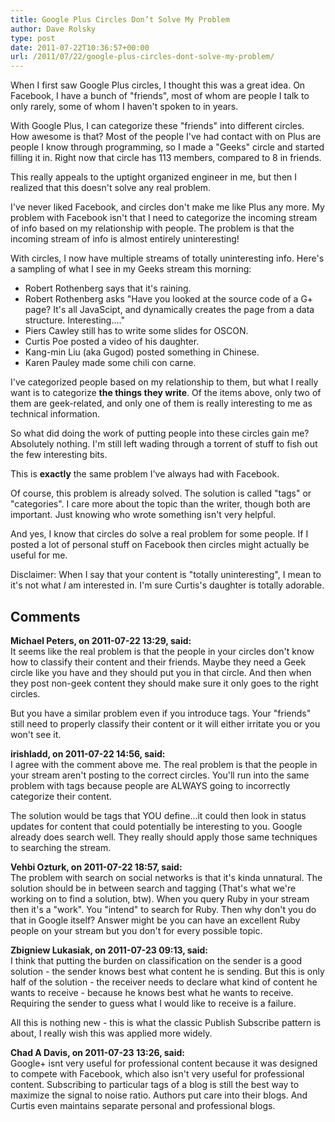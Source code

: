 ```yaml
---
title: Google Plus Circles Don’t Solve My Problem
author: Dave Rolsky
type: post
date: 2011-07-22T10:36:57+00:00
url: /2011/07/22/google-plus-circles-dont-solve-my-problem/
---
```


When I first saw Google Plus circles, I thought this was a great idea. On Facebook, I have a bunch
of "friends", most of whom are people I talk to only rarely, some of whom I haven't spoken to in
years.

With Google Plus, I can categorize these "friends" into different circles. How awesome is that? Most
of the people I've had contact with on Plus are people I know through programming, so I made a
"Geeks" circle and started filling it in. Right now that circle has 113 members, compared to 8 in
friends.

This really appeals to the uptight organized engineer in me, but then I realized that this doesn't
solve any real problem.

I've never liked Facebook, and circles don't make me like Plus any more. My problem with Facebook
isn't that I need to categorize the incoming stream of info based on my relationship with people.
The problem is that the incoming stream of info is almost entirely uninteresting!

With circles, I now have multiple streams of totally uninteresting info. Here's a sampling of what I
see in my Geeks stream this morning:

- Robert Rothenberg says that it's raining.
- Robert Rothenberg asks "Have you looked at the source code of a G+ page? It's all JavaScipt, and
  dynamically creates the page from a data structure. Interesting...."
- Piers Cawley still has to write some slides for OSCON.
- Curtis Poe posted a video of his daughter.
- Kang-min Liu (aka Gugod) posted something in Chinese.
- Karen Pauley made some chili con carne.

I've categorized people based on my relationship to them, but what I really want is to categorize
**the things they write**. Of the items above, only two of them are geek-related, and only one of
them is really interesting to me as technical information.

So what did doing the work of putting people into these circles gain me? Absolutely nothing. I'm
still left wading through a torrent of stuff to fish out the few interesting bits.

This is **exactly** the same problem I've always had with Facebook.

Of course, this problem is already solved. The solution is called "tags" or "categories". I care
more about the topic than the writer, though both are important. Just knowing who wrote something
isn't very helpful.

And yes, I know that circles do solve a real problem for some people. If I posted a lot of personal
stuff on Facebook then circles might actually be useful for me.

Disclaimer: When I say that your content is "totally uninteresting", I mean to it's not what _I_ am
interested in. I'm sure Curtis's daughter is totally adorable.

## Comments

**Michael Peters, on 2011-07-22 13:29, said:**  
It seems like the real problem is that the people in your circles don't know how to classify their
content and their friends. Maybe they need a Geek circle like you have and they should put you in
that circle. And then when they post non-geek content they should make sure it only goes to the
right circles.

But you have a similar problem even if you introduce tags. Your "friends" still need to properly
classify their content or it will either irritate you or you won't see it.

**irishladd, on 2011-07-22 14:56, said:**  
I agree with the comment above me. The real problem is that the people in your stream aren't posting
to the correct circles. You'll run into the same problem with tags because people are ALWAYS going
to incorrectly categorize their content.

The solution would be tags that YOU define...it could then look in status updates for content that
could potentially be interesting to you. Google already does search well. They really should apply
those same techniques to searching the stream.

**Vehbi Ozturk, on 2011-07-22 18:57, said:**  
The problem with search on social networks is that it's kinda unnatural. The solution should be in
between search and tagging (That's what we're working on to find a solution, btw). When you query
Ruby in your stream then it's a "work". You "intend" to search for Ruby. Then why don't you do that
in Google itself? Answer might be you can have an excellent Ruby people on your stream but you don't
for every possible topic.

**Zbigniew Lukasiak, on 2011-07-23 09:13, said:**  
I think that putting the burden on classification on the sender is a good solution - the sender
knows best what content he is sending. But this is only half of the solution - the receiver needs to
declare what kind of content he wants to receive - because he knows best what he wants to receive.
Requiring the sender to guess what I would like to receive is a failure.

All this is nothing new - this is what the classic Publish Subscribe pattern is about, I really wish
this was applied more widely.

**Chad A Davis, on 2011-07-23 13:26, said:**  
Google+ isnt very useful for professional content because it was designed to compete with Facebook,
which also isn't very useful for professional content. Subscribing to particular tags of a blog is
still the best way to maximize the signal to noise ratio. Authors put care into their blogs. And
Curtis even maintains separate personal and professional blogs.
